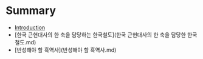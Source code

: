 # Summary

* [Introduction](README.md)
* [한국 근현대사의 한 축을 담당하는 한국철도](한국 근현대사의 한 축을 담당한 한국철도.md)
* [반성해야 할 흑역사](반성해야 할 흑역사.md)

